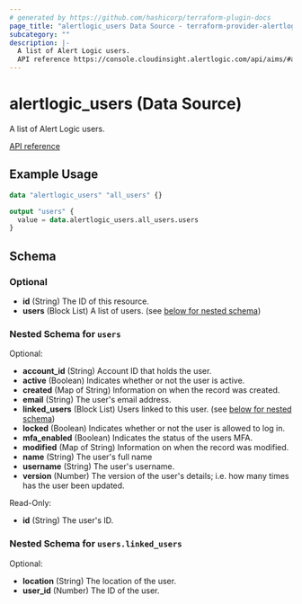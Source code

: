 ```yaml
---
# generated by https://github.com/hashicorp/terraform-plugin-docs
page_title: "alertlogic_users Data Source - terraform-provider-alertlogic"
subcategory: ""
description: |-
  A list of Alert Logic users.
  API reference https://console.cloudinsight.alertlogic.com/api/aims/#api-AIMS_User_Resources-ListUsers
---
```


# alertlogic_users (Data Source)

A list of Alert Logic users.

[API reference](https://console.cloudinsight.alertlogic.com/api/aims/#api-AIMS_User_Resources-ListUsers)

## Example Usage

```terraform
data "alertlogic_users" "all_users" {}

output "users" {
  value = data.alertlogic_users.all_users.users
}
```

<!-- schema generated by tfplugindocs -->
## Schema

### Optional

- **id** (String) The ID of this resource.
- **users** (Block List) A list of users. (see [below for nested schema](#nestedblock--users))

<a id="nestedblock--users"></a>
### Nested Schema for `users`

Optional:

- **account_id** (String) Account ID that holds the user.
- **active** (Boolean) Indicates whether or not the user is active.
- **created** (Map of String) Information on when the record was created.
- **email** (String) The user's email address.
- **linked_users** (Block List) Users linked to this user. (see [below for nested schema](#nestedblock--users--linked_users))
- **locked** (Boolean) Indicates whether or not the user is allowed to log in.
- **mfa_enabled** (Boolean) Indicates the status of the users MFA.
- **modified** (Map of String) Information on when the record was modified.
- **name** (String) The user's full name
- **username** (String) The user's username.
- **version** (Number) The version of the user's details; i.e. how many times has the user been updated.

Read-Only:

- **id** (String) The user's ID.

<a id="nestedblock--users--linked_users"></a>
### Nested Schema for `users.linked_users`

Optional:

- **location** (String) The location of the user.
- **user_id** (Number) The ID of the user.


